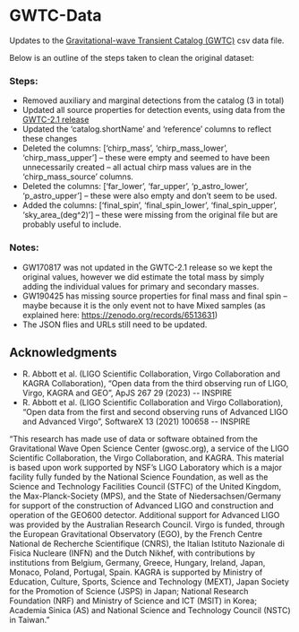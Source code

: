 # GWTC-Data

Updates to the [Gravitational-wave Transient Catalog (GWTC)](https://gwosc.org/eventapi/html/GWTC/) csv data file.


Below is an outline of the steps taken to clean the original dataset:

### Steps:

- Removed auxiliary and marginal detections from the catalog (3 in total)
- Updated all source properties for detection events, using data from the [GWTC-2.1 release](https://dcc.ligo.org/LIGO-P2100063/public)
- Updated the ‘catalog.shortName’ and ‘reference’ columns to reflect these changes
- Deleted the columns: [‘chirp_mass’, ‘chirp_mass_lower’, ‘chirp_mass_upper’] – these were empty and seemed to have been unnecessarily created – all actual chirp mass values are in the ‘chirp_mass_source’ columns.
- Deleted the columns: [‘far_lower’, ‘far_upper’, ‘p_astro_lower’, ‘p_astro_upper’] – these were also empty and don’t seem to be used. 
- Added the columns: [‘final_spin’, ‘final_spin_lower’, ‘final_spin_upper’, ‘sky_area_(deg^2)’] – these were missing from the original file but are probably useful to include.

### Notes: 

- GW170817 was not updated in the GWTC-2.1 release so we kept the original values, however we did estimate the total mass by simply adding the individual values for primary and secondary masses. 
- GW190425 has missing source properties for final mass and final spin – maybe because it is the only event not to have Mixed samples (as explained here: https://zenodo.org/records/6513631) 
- The JSON flies and URLs still need to be updated.

## Acknowledgments 

- R. Abbott et al. (LIGO Scientific Collaboration, Virgo Collaboration and KAGRA Collaboration), “Open data from the third observing run of LIGO, Virgo, KAGRA and GEO”, ApJS 267 29 (2023) -- INSPIRE
- R. Abbott et al. (LIGO Scientific Collaboration and Virgo Collaboration), “Open data from the first and second observing runs of Advanced LIGO and Advanced Virgo”, SoftwareX 13 (2021) 100658 -- INSPIRE

“This research has made use of data or software obtained from the Gravitational Wave Open Science Center (gwosc.org), a service of the LIGO Scientific Collaboration, the Virgo Collaboration, and KAGRA. This material is based upon work supported by NSF’s LIGO Laboratory which is a major facility fully funded by the National Science Foundation, as well as the Science and Technology Facilities Council (STFC) of the United Kingdom, the Max-Planck-Society (MPS), and the State of Niedersachsen/Germany for support of the construction of Advanced LIGO and construction and operation of the GEO600 detector. Additional support for Advanced LIGO was provided by the Australian Research Council. Virgo is funded, through the European Gravitational Observatory (EGO), by the French Centre National de Recherche Scientifique (CNRS), the Italian Istituto Nazionale di Fisica Nucleare (INFN) and the Dutch Nikhef, with contributions by institutions from Belgium, Germany, Greece, Hungary, Ireland, Japan, Monaco, Poland, Portugal, Spain. KAGRA is supported by Ministry of Education, Culture, Sports, Science and Technology (MEXT), Japan Society for the Promotion of Science (JSPS) in Japan; National Research Foundation (NRF) and Ministry of Science and ICT (MSIT) in Korea; Academia Sinica (AS) and National Science and Technology Council (NSTC) in Taiwan.”